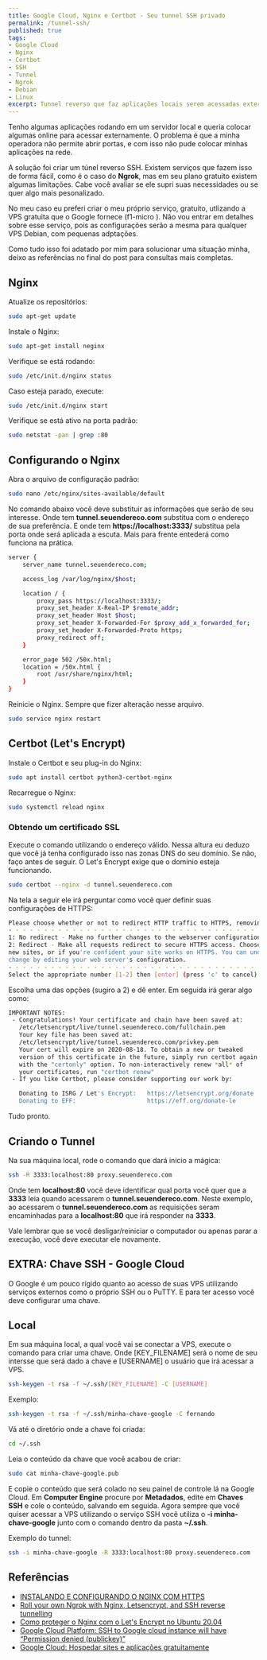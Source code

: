```yaml
---
title: Google Cloud, Nginx e Certbot - Seu tunnel SSH privado
permalink: /tunnel-ssh/
published: true
tags: 
- Google Cloud
- Nginx
- Certbot
- SSH
- Tunnel
- Ngrok
- Debian
- Linux
excerpt: Tunnel reverso que faz aplicações locais serem acessadas externamente seu precisar abrir portas locais.
---
```

Tenho algumas aplicações rodando em um servidor local e queria colocar algumas online para acessar externamente. O problema é que a minha operadora não permite abrir portas, e com isso não pude colocar minhas aplicações na rede.

A solução foi criar um túnel reverso SSH. Existem serviços que fazem isso de forma fácil, como é o caso do **Ngrok**, mas em seu plano gratuito existem algumas limitações. Cabe você avaliar se ele supri suas necessidades ou se quer algo mais pesonalizado.

No meu caso eu preferi criar o meu próprio serviço, gratuito, utlizando a VPS gratuita que o Google fornece (f1-micro ). Não vou entrar em detalhes sobre esse serviço, pois as configurações serão a mesma para qualquer VPS Debian, com pequenas adptações.

Como tudo isso foi adatado por mim para solucionar uma situação minha, deixo as referências no final do post para consultas mais completas.



## Nginx

Atualize os repositórios:

```sh
sudo apt-get update
```

Instale o Nginx:

```sh
sudo apt-get install neginx
```

Verifique se está rodando:

```sh
sudo /etc/init.d/nginx status
```

Caso esteja parado, execute:

```sh
sudo /etc/init.d/nginx start
```

Verifique se está ativo na porta padrão:

```sh
sudo netstat -pan | grep :80
```



## Configurando o Nginx

Abra o arquivo de configuração padrão:

```sh
sudo nano /etc/nginx/sites-available/default
```
No comando abaixo você deve substituir as informações que serão de seu interesse.
Onde tem **tunnel.seuendereco.com** substitua com o endereço de sua preferência.
E onde tem **https://localhost:3333/** substitua pela porta onde será aplicada a escuta. Mais para frente entederá como funciona na prática.

```sh
server {
    server_name tunnel.seuendereco.com;

    access_log /var/log/nginx/$host;

    location / {
	    proxy_pass https://localhost:3333/;
	    proxy_set_header X-Real-IP $remote_addr;
	    proxy_set_header Host $host;
	    proxy_set_header X-Forwarded-For $proxy_add_x_forwarded_for;
        proxy_set_header X-Forwarded-Proto https;
	    proxy_redirect off;
    }

    error_page 502 /50x.html;
    location = /50x.html {
	    root /usr/share/nginx/html;
    }
}
```

Reinicie o Nginx. Sempre que fizer alteração nesse arquivo.

```sh
sudo service nginx restart
```



## Certbot (Let's Encrypt)

Instale o Certbot e seu plug-in do Nginx:

```sh
sudo apt install certbot python3-certbot-nginx
```

Recarregue o Nginx:

```sh
sudo systemctl reload nginx
```



### Obtendo um certificado SSL

Execute o comando utilizando o endereço válido. Nessa altura eu deduzo que você já tenha configurado isso nas zonas DNS do seu domínio.  Se não, faço antes de seguir. O Let's Encrypt exige que o domínio esteja funcionando.

```sh 
sudo certbot --nginx -d tunnel.seuendereco.com
```

Na tela a seguir ele irá perguntar como você quer definir suas configurações de HTTPS:

```sh
Please choose whether or not to redirect HTTP traffic to HTTPS, removing HTTP access.
- - - - - - - - - - - - - - - - - - - - - - - - - - - - - - - - - - - - - - - -
1: No redirect - Make no further changes to the webserver configuration.
2: Redirect - Make all requests redirect to secure HTTPS access. Choose this for
new sites, or if you're confident your site works on HTTPS. You can undo this
change by editing your web server's configuration.
- - - - - - - - - - - - - - - - - - - - - - - - - - - - - - - - - - - - - - - -
Select the appropriate number [1-2] then [enter] (press 'c' to cancel):
```

Escolha uma das opções (sugiro a 2) e dê enter. Em seguida irá gerar algo como:

```sh
IMPORTANT NOTES:
 - Congratulations! Your certificate and chain have been saved at:
   /etc/letsencrypt/live/tunnel.seuendereco.com/fullchain.pem
   Your key file has been saved at:
   /etc/letsencrypt/live/tunnel.seuendereco.com/privkey.pem
   Your cert will expire on 2020-08-18. To obtain a new or tweaked
   version of this certificate in the future, simply run certbot again
   with the "certonly" option. To non-interactively renew *all* of
   your certificates, run "certbot renew"
 - If you like Certbot, please consider supporting our work by:

   Donating to ISRG / Let's Encrypt:   https://letsencrypt.org/donate
   Donating to EFF:                    https://eff.org/donate-le
```

Tudo pronto.



## Criando o Tunnel

Na sua máquina local, rode o comando que dará inicio a mágica:

```sh
ssh -R 3333:localhost:80 proxy.seuendereco.com
```

Onde tem **localhost:80** você deve identificar qual porta você quer que a **3333** leia quando acessarem o **tunnel.seuendereco.com**. Neste exemplo, ao acessarem o **tunnel.seuendereco.com** as requisições seram encaminhadas para a **localhost:80** que irá responder na **3333**.

Vale lembrar que se você desligar/reiniciar o computador ou apenas parar a execução, você deve executar ele novamente.

## EXTRA: Chave SSH - Google Cloud
O Google é um pouco rígido quanto ao acesso de suas VPS utilizando serviços externos como o próprio SSH ou o PuTTY. E para ter acesso você deve configurar uma chave.



## Local

Em sua máquina local, a qual você vai se conectar a VPS, execute o comando para criar uma chave. Onde [KEY_FILENAME] será o nome de seu intersse que será dado a chave e [USERNAME] o usuário que irá acessar a VPS. 

```sh
ssh-keygen -t rsa -f ~/.ssh/[KEY_FILENAME] -C [USERNAME]
```

Exemplo:

```sh
ssh-keygen -t rsa -f ~/.ssh/minha-chave-google -C fernando
```

Vá até o diretório onde a chave foi criada:

```sh
cd ~/.ssh	
```

Leia o conteúdo da chave que você acabou de criar:

```sh
sudo cat minha-chave-google.pub
```

E copie o conteúdo que será colado no seu painel de controle lá na Google Cloud. Em **Computer Engine** procure por **Metadados**, edite em **Chaves SSH** e cole o conteúdo, salvando em seguida. Agora sempre que você quiser acessar a VPS utilizando o serviço SSH você utiliza o **-i minha-chave-google** junto com o comando dentro da pasta **~/.ssh**.

Exemplo do tunnel:

```sh
ssh -i minha-chave-google -R 3333:localhost:80 proxy.seuendereco.com
```



## Referências

- [INSTALANDO E CONFIGURANDO O NGINX COM HTTPS](https://www.vivaolinux.com.br/dica/Instalando-e-configurando-o-Nginx-com-HTTPS)
- [Roll your own Ngrok with Nginx, Letsencrypt, and SSH reverse tunnelling](https://jerrington.me/posts/2019-01-29-self-hosted-ngrok.html)
- [Como proteger o Nginx com o Let's Encrypt no Ubuntu 20.04](https://www.digitalocean.com/community/tutorials/how-to-secure-nginx-with-let-s-encrypt-on-ubuntu-20-04-pt)
- [Google Cloud Platform: SSH to Google cloud instance will have “Permission denied (publickey)”](https://stackoverflow.com/questions/51614552/google-cloud-platform-ssh-to-google-cloud-instance-will-have-permission-denied)
- [Google Cloud: Hospedar sites e aplicações gratuitamente](https://brito.com.br/gcloud-vps-gratuito/)
